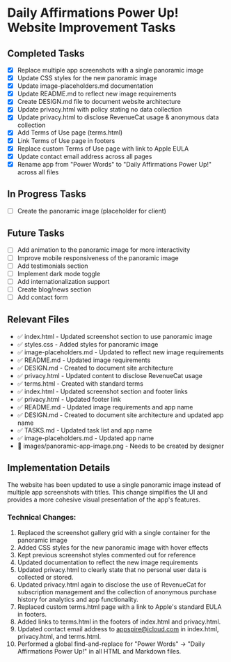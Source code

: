 # Daily Affirmations Power Up! Website Improvement Tasks

## Completed Tasks

- [x] Replace multiple app screenshots with a single panoramic image
- [x] Update CSS styles for the new panoramic image
- [x] Update image-placeholders.md documentation
- [x] Update README.md to reflect new image requirements
- [x] Create DESIGN.md file to document website architecture
- [x] Update privacy.html with policy stating no data collection
- [x] Update privacy.html to disclose RevenueCat usage & anonymous data collection
- [x] Add Terms of Use page (terms.html)
- [x] Link Terms of Use page in footers
- [x] Replace custom Terms of Use page with link to Apple EULA
- [x] Update contact email address across all pages
- [x] Rename app from "Power Words" to "Daily Affirmations Power Up!" across all files

## In Progress Tasks

- [ ] Create the panoramic image (placeholder for client)

## Future Tasks

- [ ] Add animation to the panoramic image for more interactivity
- [ ] Improve mobile responsiveness of the panoramic image
- [ ] Add testimonials section
- [ ] Implement dark mode toggle
- [ ] Add internationalization support
- [ ] Create blog/news section
- [ ] Add contact form

## Relevant Files

- ✅ index.html - Updated screenshot section to use panoramic image
- ✅ styles.css - Added styles for panoramic image
- ✅ image-placeholders.md - Updated to reflect new image requirements
- ✅ README.md - Updated image requirements
- ✅ DESIGN.md - Created to document site architecture
- ✅ privacy.html - Updated content to disclose RevenueCat usage
- ✅ terms.html - Created with standard terms
- ✅ index.html - Updated screenshot section and footer links
- ✅ privacy.html - Updated footer link
- ✅ README.md - Updated image requirements and app name
- ✅ DESIGN.md - Created to document site architecture and updated app name
- ✅ TASKS.md - Updated task list and app name
- ✅ image-placeholders.md - Updated app name
- 📝 images/panoramic-app-image.png - Needs to be created by designer

## Implementation Details

The website has been updated to use a single panoramic image instead of multiple app screenshots with titles. This change simplifies the UI and provides a more cohesive visual presentation of the app's features.

### Technical Changes:

1. Replaced the screenshot gallery grid with a single container for the panoramic image
2. Added CSS styles for the new panoramic image with hover effects
3. Kept previous screenshot styles commented out for reference
4. Updated documentation to reflect the new image requirements
5. Updated privacy.html to clearly state that no personal user data is collected or stored.
6. Updated privacy.html again to disclose the use of RevenueCat for subscription management and the collection of anonymous purchase history for analytics and app functionality.
7. Replaced custom terms.html page with a link to Apple's standard EULA in footers.
8. Added links to terms.html in the footers of index.html and privacy.html.
9. Updated contact email address to appspire@icloud.com in index.html, privacy.html, and terms.html.
10. Performed a global find-and-replace for "Power Words" -> "Daily Affirmations Power Up!" in all HTML and Markdown files. 